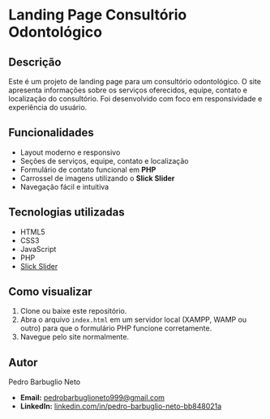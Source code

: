 # Landing Page Consultório Odontológico

## Descrição
Este é um projeto de landing page para um consultório odontológico. O site apresenta informações sobre os serviços oferecidos, equipe, contato e localização do consultório. Foi desenvolvido com foco em responsividade e experiência do usuário.

## Funcionalidades
- Layout moderno e responsivo
- Seções de serviços, equipe, contato e localização
- Formulário de contato funcional em **PHP**
- Carrossel de imagens utilizando o **Slick Slider**
- Navegação fácil e intuitiva

## Tecnologias utilizadas
- HTML5
- CSS3
- JavaScript
- PHP
- [Slick Slider](https://kenwheeler.github.io/slick/)

## Como visualizar
1. Clone ou baixe este repositório.
2. Abra o arquivo `index.html` em um servidor local (XAMPP, WAMP ou outro) para que o formulário PHP funcione corretamente.
3. Navegue pelo site normalmente.

## Autor
Pedro Barbuglio Neto  
- **Email:** pedrobarbuglioneto999@gmail.com  
- **LinkedIn:** [linkedin.com/in/pedro-barbuglio-neto-bb848021a](https://www.linkedin.com/in/pedro-barbuglio-neto-bb848021a/)  
